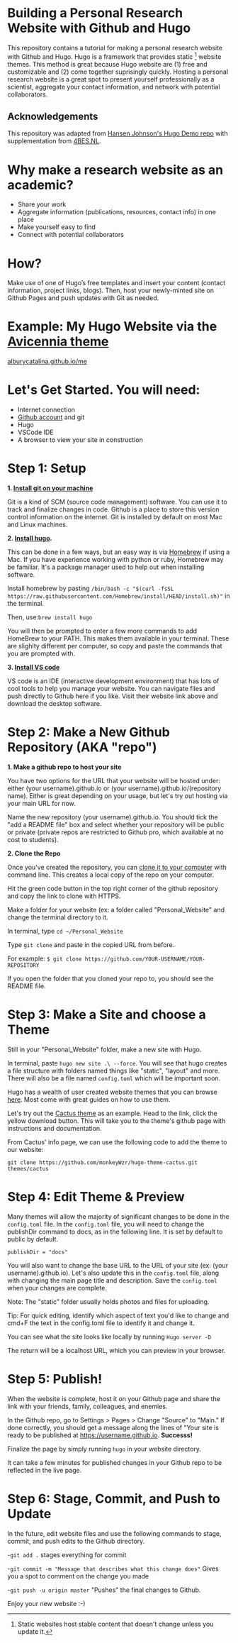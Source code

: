 # Building a Personal Research Website with Github and Hugo
This repository contains a tutorial for making a personal research website with Github and Hugo. Hugo is a framework that provides static [^1] website themes. This method is great because Hugo website are (1) free and customizable and (2) come together suprisingly quickly. Hosting a personal research website is a great spot to present yourself professionally as a scientist, aggregate your contact information, and network with potential collaborators. 

[^1]: Static websites host stable content that doesn't change unless you update it.


## Acknowledgements
This repository was adapted from [Hansen Johnson's Hugo Demo repo](https://github.com/hansenjohnson/hugo-demo) with supplementation from  [4BES.NL](https://4bes.nl/2021/08/29/create-a-website-with-hugo-and-github-pages/). 


# Why make a research website as an academic?
- Share your work
- Aggregate information (publications, resources, contact info) in one place
- Make yourself easy to find
- Connect with potential collaborators


# How?
Make use of one of Hugo’s free templates and insert your content (contact information, project links, blogs). Then, host your newly-minted site on Github Pages and push updates with Git as needed. 


# Example: My Hugo Website via the [Avicennia theme](https://github.com/hadisinaee/avicenna)

[alburycatalina.github.io/me](alburycatalina.github.io/me)


# Let's Get Started. You will need:
- Internet connection
- [Github account](https://github.com/) and git
- Hugo
- VSCode IDE
- A browser to view your site in construction


# Step 1: Setup
**1. [Install git on your machine](https://git-scm.com/book/en/v2/Getting-Started-Installing-Git)**

Git is a kind of SCM (source code management) software. You can use it to track and finalize changes in code. Github is a place to store this version control information on the internet. Git is installed by default on most Mac and Linux machines. 

**2. [Install hugo](https://gohugo.io/getting-started/installing/).**

This can be done in a few ways, but an easy way is via [Homebrew](https://brew.sh/) if using a Mac. If you have experience working with python or ruby, Homebrew may be familiar. It's a package manager used to help out when installing software. 

Install homebrew by pasting `/bin/bash -c "$(curl -fsSL https://raw.githubusercontent.com/Homebrew/install/HEAD/install.sh)"` in the terminal.
  
Then, use:`brew install hugo`
  
You will then be prompted to enter a few more commands to add HomeBrew to your PATH. This makes them available in your terminal. These are slighlty different per computer, so copy and paste the commands that you are prompted with. 
  
  
**3. [Install VS code](https://code.visualstudio.com/)**

VS code is an IDE (interactive development environment) that has lots of cool tools to help you manage your website. You can navigate files and push directly to Github here if you like. Visit their website link above and download the desktop software. 


# Step 2: Make a New Github Repository (AKA "repo") 

**1. Make a github repo to host your site**

You have two options for the URL that your website will be hosted under: either (your username).github.io or (your username).github.io/(repository name). Either is great depending on your usage, but let's try out hosting via your main URL for now. 
  
 Name the new repository (your username).github.io. You should tick the "add a README file" box and select whether your repository will be public or private (private repos are restricted to Github pro, which available at no cost to students). 
 
**2. Clone the Repo**

Once you've created the repository, you can [clone it to your computer](https://docs.github.com/en/repositories/creating-and-managing-repositories/cloning-a-repository) with command line. This creates a local copy of the repo on your computer. 
 
 Hit the green code button in the top right corner of the github repository and copy the link to clone with HTTPS.
 
 Make a folder for your website (ex: a folder called "Personal_Website" and change the terminal directory to it.
 
 In terminal, type `cd ~/Personal_Website`
 
 Type `git clone` and paste in the copied URL from before. 
 
 For example: `$ git clone https://github.com/YOUR-USERNAME/YOUR-REPOSITORY`
 
 If you open the folder that you cloned your repo to, you should see the README file. 
  
  
  
 # Step 3: Make a Site and choose a Theme

Still in your "Personal_Website" folder, make a new site with Hugo. 

In terminal, paste `hugo new site .\ --force`. You will see that hugo creates a file structure with folders named things like "static", "layout" and more. There will also be a file named `config.toml` which will be important soon. 



Hugo has a wealth of user created website themes that you can browse [here](https://themes.gohugo.io/). Most come with great guides on how to use them. 

Let's try out the [Cactus theme](https://themes.gohugo.io/themes/hugo-theme-cactus/) as an example. Head to the link, click the yellow download button. This will take you to the theme's github page with instructions and documentation. 

From Cactus' info page, we can use the following code to add the theme to our website:

`git clone https://github.com/monkeyWzr/hugo-theme-cactus.git themes/cactus`


# Step 4: Edit Theme & Preview


Many themes will allow the majority of significant changes to be done in the `config.toml` file.
In the `config.toml` file, you will need to change the publishDir command to docs, as in the following line. It is set by default to public by default. 

`publishDir = "docs"`

You will also want to change the base URL to the URL of your site (ex: (your username).github.io). Let's also update this in the `config.toml` file, along with changing the main page title and description. Save the `config.toml` when your changes are complete. 

Note: The "static" folder usually holds photos and files for uploading. 

Tip: For quick editing, identify which aspect of text you'd like to change and cmd+F the text in the config.toml file to identify it and change it. 

You can see what the site looks like locally by running  `Hugo server -D`

The return will be a localhost URL, which you can preview in your browser. 

# Step 5: Publish!

When the website is complete, host it on your Github page and share the link with your friends, family, colleagues, and enemies. 

In the Github repo, go to Settings > Pages > Change "Source" to "Main." If done correctly, you should get a message along the lines of "Your site is ready to be published at https://username.github.io. **Successs!**

Finalize the page by simply running `hugo` in your website directory. 

It can take a few minutes for published changes in your Github repo to be reflected in the live page. 


# Step 6: Stage, Commit, and Push to Update

In the future, edit website files and use the following commands to stage, commit, and push  edits to the Github directory. 

-`git add .` stages everything for commit

-`git commit -m "Message that describes what this change does"` Gives you a spot to comment on the change you made

-`git push -u origin master` "Pushes" the final changes to Github. 

Enjoy your new website :-)







